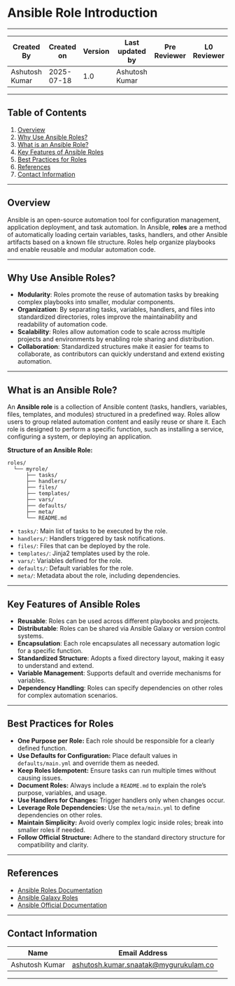 # Ansible Role Introduction

---

| Created By      | Created on   | Version | Last updated by   | Pre Reviewer   | L0 Reviewer | L1 Reviewer | L2 Reviewer |
|-----------------|--------------|---------|-------------------|----------------|-------------|-------------|-------------|
| Ashutosh Kumar  | 2025-07-18   | 1.0     | Ashutosh Kumar    |                |             |             |             |

---

## Table of Contents

1. [Overview](#overview)
2. [Why Use Ansible Roles?](#why-use-ansible-roles)
3. [What is an Ansible Role?](#what-is-an-ansible-role)
4. [Key Features of Ansible Roles](#key-features-of-ansible-roles)
5. [Best Practices for Roles](#best-practices-for-roles)
6. [References](#references)
7. [Contact Information](#contact-information)

---

## Overview

Ansible is an open-source automation tool for configuration management, application deployment, and task automation. In Ansible, **roles** are a method of automatically loading certain variables, tasks, handlers, and other Ansible artifacts based on a known file structure. Roles help organize playbooks and enable reusable and modular automation code.

---

## Why Use Ansible Roles?

- **Modularity**: Roles promote the reuse of automation tasks by breaking complex playbooks into smaller, modular components.
- **Organization**: By separating tasks, variables, handlers, and files into standardized directories, roles improve the maintainability and readability of automation code.
- **Scalability**: Roles allow automation code to scale across multiple projects and environments by enabling role sharing and distribution.
- **Collaboration**: Standardized structures make it easier for teams to collaborate, as contributors can quickly understand and extend existing automation.

---

## What is an Ansible Role?

An **Ansible role** is a collection of Ansible content (tasks, handlers, variables, files, templates, and modules) structured in a predefined way. Roles allow users to group related automation content and easily reuse or share it. Each role is designed to perform a specific function, such as installing a service, configuring a system, or deploying an application.

**Structure of an Ansible Role:**
```
roles/
  └── myrole/
      ├── tasks/
      ├── handlers/
      ├── files/
      ├── templates/
      ├── vars/
      ├── defaults/
      ├── meta/
      └── README.md
```
- `tasks/`: Main list of tasks to be executed by the role.
- `handlers/`: Handlers triggered by task notifications.
- `files/`: Files that can be deployed by the role.
- `templates/`: Jinja2 templates used by the role.
- `vars/`: Variables defined for the role.
- `defaults/`: Default variables for the role.
- `meta/`: Metadata about the role, including dependencies.

---

## Key Features of Ansible Roles

- **Reusable**: Roles can be used across different playbooks and projects.
- **Distributable**: Roles can be shared via Ansible Galaxy or version control systems.
- **Encapsulation**: Each role encapsulates all necessary automation logic for a specific function.
- **Standardized Structure**: Adopts a fixed directory layout, making it easy to understand and extend.
- **Variable Management**: Supports default and override mechanisms for variables.
- **Dependency Handling**: Roles can specify dependencies on other roles for complex automation scenarios.

---

## Best Practices for Roles

- **One Purpose per Role:** Each role should be responsible for a clearly defined function.
- **Use Defaults for Configuration:** Place default values in `defaults/main.yml` and override them as needed.
- **Keep Roles Idempotent:** Ensure tasks can run multiple times without causing issues.
- **Document Roles:** Always include a `README.md` to explain the role’s purpose, variables, and usage.
- **Use Handlers for Changes:** Trigger handlers only when changes occur.
- **Leverage Role Dependencies:** Use the `meta/main.yml` to define dependencies on other roles.
- **Maintain Simplicity:** Avoid overly complex logic inside roles; break into smaller roles if needed.
- **Follow Official Structure:** Adhere to the standard directory structure for compatibility and clarity.

---

## References

- [Ansible Roles Documentation](https://docs.ansible.com/ansible/latest/user_guide/playbooks_reuse_roles.html)
- [Ansible Galaxy Roles](https://galaxy.ansible.com/docs/contributing/creating_role.html)
- [Ansible Official Documentation](https://docs.ansible.com/ansible/latest/index.html)

---

## Contact Information

| Name            | Email Address                         |
|-----------------|--------------------------------------|
| Ashutosh Kumar  | ashutosh.kumar.snaatak@mygurukulam.co|

---
